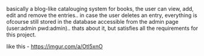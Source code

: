 basically a blog-like catalouging system for books, the user can view, add, edit and remove the entries.. 
in case the user deletes an entry, everything is ofcourse still stored in the database accessible from the admin page (user:admin pwd:admin).. 
thats about it, but satisfies all the requirements for this project.

like this - https://imgur.com/a/Otl5xnO
